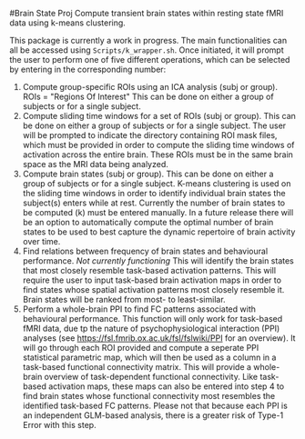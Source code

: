 #Brain State Proj
Compute transient brain states within resting state fMRI data using k-means clustering.

This package is currently a work in progress. The main functionalities can all be accessed using `Scripts/k_wrapper.sh`. Once initiated, it will prompt the user to perform one of five different operations, which can be selected by entering in the corresponding number:
1. Compute group-specific ROIs using an ICA analysis (subj or group).
  ROIs = "Regions Of Interest"
  This can be done on either a group of subjects or for a single subject. 
2. Compute sliding time windows for a set of ROIs (subj or group).
  This can be done on either a group of subjects or for a single subject. 
  The user will be prompted to indicate the directory containing ROI mask files, which must be provided in order to compute the sliding time windows of activation across the entire brain. These ROIs must be in the same brain space as the MRI data being analyzed.
3. Compute brain states (subj or group).
  This can be done on either a group of subjects or for a single subject. 
  K-means clustering is used on the sliding time windows in order to identify individual brain states the subject(s) enters while at rest. Currently the number of brain states to be computed (k) must be entered manually. In a future release there will be an option to automatically compute the optimal number of brain states to be used to best capture the dynamic repertoire of brain activity over time.
4. Find relations between frequency of brain states and behavioural performance.
  *Not currently functioning*
  This will identify the brain states that most closely resemble task-based activation patterns. This will require the user to input task-based brain activation maps in order to find states whose spatial activation patterns most closely resemble it. Brain states will be ranked from most- to least-similar.
5. Perform a whole-brain PPI to find FC patterns associated with behavioural performance.
  This function will only work for task-based fMRI data, due tp the nature of psychophysiological interaction (PPI) analyses (see https://fsl.fmrib.ox.ac.uk/fsl/fslwiki/PPI for an overview). It will go through each ROI provided and compute a seperate PPI statistical parametric map, which will then be used as a column in a task-based functional connectivity matrix. This will provide a whole-brain overview of task-dependent functional connectivity. Like task-based activation maps, these maps can also be entered into step 4 to find brain states whose functional connectivity most resembles the identified task-based FC patterns. Please not that because each PPI is an independent GLM-based analysis, there is a greater risk of Type-1 Error with this step.
